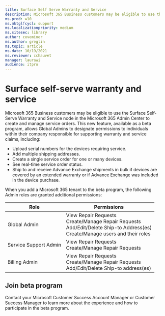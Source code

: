 ```yaml
---
title: Surface Self Serve Warranty and Service
description: Microsoft 365 Business customers may be eligible to use the beta Surface Self Serve Warranty and Service node in the Microsoft Admin Center to create and manage service orders. 
ms.prod: w10
ms.mktglfcycl: support
ms.localizationpriority: medium
ms.sitesec: library
author: coveminer
ms.author: greglin
ms.topic: article
ms.date: 10/19/2021
ms.reviewer: cchauvet 
manager: laurawi
audience: itpro
---
```


# Surface self-serve warranty and service

Microsoft 365 Business customers may be eligible to use the Surface Self-Serve Warranty and Service node in the Microsoft 365 Admin Center to create and manage service orders. This new feature, available as a beta program, allows Global Admins to designate permissions to individuals within their company responsible for supporting warranty and service claims, including:

- Upload serial numbers for the devices requiring service.
- Add multiple shipping addresses.
- Create a single service order for one or many devices.
- See real-time service order status.
- Ship to and receive Advance Exchange shipments in bulk if devices are covered by an extended warranty or if Advance Exchange was included in the device purchase.

When you add a Microsoft 365 tenant to the beta program, the following Admin roles are granted additional permissions:

| Role                  | Permissions                                                                                                                         |
| --------------------- | ----------------------------------------------------------------------------------------------------------------------------------- |
| Global Admin          | View Repair Requests<br>Create/Manage Repair Requests<br>Add/Edit/Delete Ship-to Address(es)<br>Create/Manage users and their roles |
| Service Support Admin | View Repair Requests<br>Create/Manage Repair Requests                                                                               |
| Billing Admin         | View Repair Requests<br>Create/Manage Repair Requests<br>Add/Edit/Delete Ship-to address(es)                                        |


## Join beta program

Contact your Microsoft Customer Success Account Manager or Customer Success Manager to learn more about the experience and how to participate in the beta program.